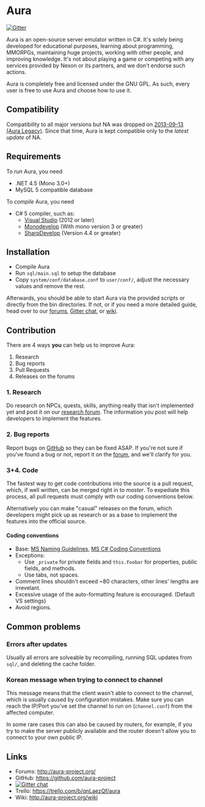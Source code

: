 Aura
==============================

[![Gitter](https://badges.gitter.im/Join%20Chat.svg)](https://gitter.im/Zanaj/AuraMaster-production?utm_source=badge&utm_medium=badge&utm_campaign=pr-badge&utm_content=badge)

Aura is an open-source server emulator written in C#. It's solely being
developed for educational purposes, learning about programming, MMORPGs,
maintaining huge projects, working with other people, and improving knowledge.
It's not about playing a game or competing with any services provided by
Nexon or its partners, and we don't endorse such actions.

Aura is completely free and licensed under the GNU GPL.
As such, every user is free to use Aura and choose how to use it.

Compatibility
------------------------------
Compatibility to all major versions but NA was dropped on
[2013-09-13 (Aura Legacy)](https://github.com/aura-project/aura_legacy/commit/c6483faace4d79b8f772bee519531718084a243d). Since that time, Aura is kept compatible only to the *latest update* of NA.

Requirements
------------------------------
To *run* Aura, you need
* .NET 4.5 (Mono 3.0+)
* MySQL 5 compatible database

To *compile* Aura, you need
* C# 5 compiler, such as:
  * [Visual Studio](http://www.visualstudio.com/en-us/products/visual-studio-express-vs.aspx) (2012 or later)
  * [Monodevelop](http://monodevelop.com/) (With mono version 3 or greater)
  * [SharpDevelop](http://www.icsharpcode.net/OpenSource/SD/) (Version 4.4 or greater)

Installation
------------------------------
* Compile Aura
* Run `sql/main.sql` to setup the database
* Copy `system/conf/database.conf` to `user/conf/`,
  adjust the necessary values and remove the rest.

Afterwards, you should be able to start Aura via the provided scripts or
directly from the bin directories. If not, or if you need a more detailed guide,
head over to our [forums](http://aura-project.org/forum/), [Gitter chat](https://gitter.im/aura-project/aura), or [wiki](http://aura-project.org/wiki).

Contribution
------------------------------
There are 4 ways **you** can help us to improve Aura:

1. Research
2. Bug reports
3. Pull Requests
4. Releases on the forums

### 1. Research
Do research on NPCs, quests, skills, anything really that isn't implemented yet and
post it on our [research forum](http://aura-project.org/forum/index.php/forum/33-research/).
The information you post will help developers to implement the features. 

### 2. Bug reports
Report bugs on [GitHub](https://github.com/aura-project/aura/issues) so they can be fixed ASAP.
If you're not sure if you've found a bug or not, report it on the [forum](http://aura-project.org/forum/index.php/forum/39-bugs/),
and we'll clarify for you.


### 3+4. Code
The fastest way to get code contributions into the source is a pull request, which,
if well written, can be merged right in to *master*. To expediate this process, 
all pull requests must comply with our coding conventions below.

Alternatively you can make "casual" releases on the forum, which developers might pick up
as research or as a base to implement the features into the official source.

#### Coding conventions
* Base: [MS Naming Guidelines](http://msdn.microsoft.com/en-us/library/xzf533w0%28v=vs.71%29.aspx),
        [MS C# Coding Conventions](http://msdn.microsoft.com/en-us/library/ff926074.aspx)
* Exceptions:
  * Use `_private` for private fields and `this.Foobar` for properties, public fields, and methods.
  * Use tabs, not spaces.
* Comment lines shouldn't exceed ~80 characters, other lines' lengths are irrevelant.
* Excessive usage of the auto-formatting feature is encouraged. (Default VS settings)
* Avoid regions.

Common problems
------------------------------

### Errors after updates
Usually all errors are solveable by recompiling, running SQL updates from `sql/`, and deleting the cache folder.

### Korean message when trying to connect to channel
This message means that the client wasn't able to connect to the channel,
which is usually caused by configuration mistakes. Make sure you can reach
the IP/Port you've set the channel to run on (`channel.conf`) from the affected computer.

In some rare cases this can also be caused by routers, for example,
if you try to make the server publicly available and the router doesn't
allow you to connect to your own public IP.

Links
------------------------------
* Forums: http://aura-project.org/
* GitHub: https://github.com/aura-project
* [![Gitter chat](https://badges.gitter.im/aura-project/aura.png)](https://gitter.im/aura-project/aura)
* Trello: https://trello.com/b/qnLaezQf/aura
* Wiki: http://aura-project.org/wiki
